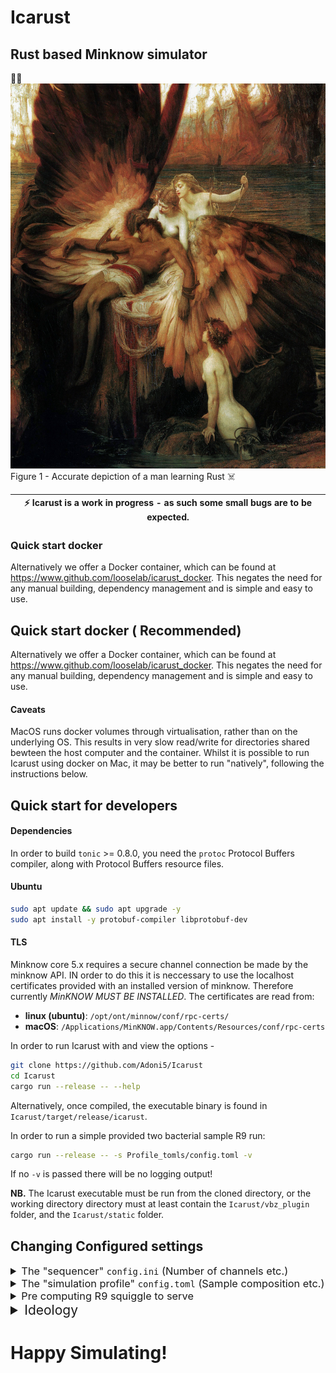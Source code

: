 # Icarust
Rust based Minknow simulator
---
🦀🚀
![Lament of Icarust](img/Draper_Herbert_James_Mourning_for_Icarus.jpg "The lament of Icarus")
Figure 1 - Accurate depiction of a man learning Rust ☠️

| :zap: Icarust is a work in progress - as such some small bugs are to be expected. |
|-----------------------------------------------------------------------------------|

### Quick start docker
Alternatively we offer a Docker container, which can be found at https://www.github.com/looselab/icarust_docker. 
This negates the need for any manual building, dependency management and is simple and easy to use.


## Quick start docker ( Recommended)
Alternatively we offer a Docker container, which can be found at https://www.github.com/looselab/icarust_docker. 
This negates the need for any manual building, dependency management and is simple and easy to use.
#### Caveats
MacOS runs docker volumes through virtualisation, rather than on the underlying OS. This results in very slow read/write for directories shared bewteen the host computer and the container. Whilst it is possible to run Icarust using docker on Mac, it may be better to run "natively", following the instructions below.

## Quick start for developers
#### Dependencies

In order to build `tonic` >= 0.8.0, you need the `protoc` Protocol Buffers compiler, along with Protocol Buffers resource files.

#### Ubuntu

```bash
sudo apt update && sudo apt upgrade -y
sudo apt install -y protobuf-compiler libprotobuf-dev
```

#### TLS

Minknow core 5.x requires a secure channel connection be made by the minknow API. IN order to do this it is neccessary to use the localhost certificates provided with an installed version of minknow. Therefore currently _MinKNOW MUST BE INSTALLED_. The certificates are read from:

- **linux (ubuntu)**: `/opt/ont/minnow/conf/rpc-certs/`
- **macOS**: `/Applications/MinKNOW.app/Contents/Resources/conf/rpc-certs`


In order to run Icarust with and view the options - 

```zsh
git clone https://github.com/Adoni5/Icarust
cd Icarust
cargo run --release -- --help
```

Alternatively, once compiled, the executable binary is found in `Icarust/target/release/icarust`.

In order to run a simple provided two bacterial sample R9 run:

```zsh
cargo run --release -- -s Profile_tomls/config.toml -v
```

If no `-v` is passed there will be no logging output!

**NB.** The Icarust executable must be run from the cloned directory, or the working directory directory must at least contain the `Icarust/vbz_plugin` folder, and the `Icarust/static` folder.

## Changing Configured settings
<details>
<summary style=" font-size: 1.17em; font-weight: normal">The "sequencer" <code>config.ini</code> (Number of channels etc.)</summary>
<br>
The config.ini configures the "sequencer" specific settings for the simulation.  It contains the following fields and values by default. It can be passed to the executed command using the `-c` flag.

```ini
[TLS]
cert-dir = /opt/ont/minknow/conf/rpc-certs/

[PORTS]
manager = 10000
position = 10001

[SEQUENCER]
channels = 3000
```

All of these fields are required. 

| Key      | Description                                                      |
|----------|------------------------------------------------------------------|
| cert-dir | Full path to the TLS certificates for MinKNOW.                   |
| manager  | The port that the icarust MinKNOW manager server will listen on  |
| position | The port that the sequencing position will listen on             |
| channels | The number of channels to simulate.                              |

</details>
<details>
<summary style=" font-size: 1.17em; font-weight: normal">The "simulation profile" <code>config.toml</code> (Sample composition etc.)</summary>
<br>
To configure an Icarust simulation a config [TOML](https://toml.io/en/) file is passed as an argument to the icarust command.  Each line in a TOML file is either a key-value pair or a 'table', which heads up a section of key value pairs.

The config file is split into a global settings, [Parameters](#parameters) and Sample. An example R9 file can be found [here](examples/example_config.toml), an example R10 file can be found [here](examples/example_config_R10.toml).
### Global fields
Global fields are applied more as configuration variables that apply throughout the codebase.

![Global Config Section](img/global_Section_toml.png "Global Config section example.")
|          Key |       Type      | Required | Description |
|:-------------|:---------------:|:-----------:|:--------:|
| output_path | string | True | The path to a directory that the resulting FAST5 and readfish unblocked_read_ids.txt file will be written to. | 
| global_mean_read_length | int | False | If set, any samples that do not have their own read length field will use this value.| 
| random_seed | int  | False | The seed to use in any Random Number generation. If set this makes exeriments repeatable if the value is retained. | 
| target_yield | int | True | The target total yield of the simulation |
| working_pore_percent | int | False | Percentage of starting pores that are functional. Default 85% |
| pore type | string | False | One of "R10" or "R9". Default R9. If R10, the provided input genome is expected to be a FASTQ or FASTA file.

### Parameters
The parameters are applied to the "sequencer". They are used to setup the GRPC server so that it is connectable to. They are also written out in the FAST5 files.

![Parameters Config Section](img/parameters_section_toml.png "Parameters Config section example.")
|          Key |       Type      | Required | Description |
|:-------------|:---------------:|:-----------:|:--------:|
| sample_name | string | True | The sample name for the simulation | 
| experiment_name | string | True | The experiment name for the simulation| 
| flowcell_name | string  | True | The flowcell name for the simulation | 
| experiment_duration | int  | False | The experiment duration in minutes **CURRENTLY UNUSED** | 
| device_id | string  | True | The device ID - can be anything. | 
| position | string  | True | Position name. This has to match what readfish is looking for. |
| break_read_ms | int | False | How many milliseconds to chunk reads into. Default 400. |

### Sample
The sample configures what squiggle will be served. This is provided as an array of tables - i.e it is possible to specify more than one sample field. An Array of tables is sepcified by enclosing the section title in [[]].

![Sample Config Section](img/sample_section_toml.png "Sample Config section example.")
|          Key |       Type      | Required | Description |
|:-------------|:---------------:|:-----------:|:--------:|
| name | string | True | The sample name. | 
| input_genome | string | True | Path to **either** the squiggle array or a directory of squiggle arrays. If a directory, all squiggle files will be considered as possible sources of reads for this sample. If the `pore_type` is **R10** files must be FASTA. | 
| mean_read_length | float  | False | The mean read length for the distribution of this sample. | 
| weight | int  | True | The relative weight of this sample against any other sample. | 
| weights_files | array[string]  | False | An array of paths to [distribution.json](#distributions) files, if you wish to specify relative likelihood of drawing a read from a given squiggle file. If a directory of files is passedm the number of weights files must equal the number of files in the directory. | 
| amplicon | bool | False | Is the sample from a PCR amplicon based run. Means that read squiggle is always the complete length of a squiggle file. |
| barcodes | array[string] | False | Array of Barcode names. Multiple Barcodes can be provided for one sample |
| barcode_Weights | array[string] | False | The relative distribution of barcodes. If not provided any barcodes will be assigned a random likelihood. If provided must same length as the barcodes array.|
| uneven | bool | False | Uneven likelihood of choosing a squiggle array. Default false.|
</details>


<details>
<summary style=" font-size: 1.17em; font-weight: normal">Pre computing R9 squiggle to serve</summary>
In the python directory a script called make_squiggle.py exists. I recommend [conda](https://conda.io/projects/conda/en/latest/user-guide/install/linux.html) in order to create the python environment to use this script. 

`NB` - A python package we _currently_ use is scrappie - which depends on a few C libraries. The names of these for debian systems are listed below. 


    libcunit1
    libcunit1-dev
    libhdf5
    libhdf5-dev
    libopenblas-base
    libopenblas-dev

These can be install with `apt-get install`.

`sudo apt-get install libcunit1 libcunit1-dev libhdf5 libhdf5-dev libopenblas-base libopenblas-dev`

Now that you have all the packages required, change into the python directory and create the environment -


```zsh
cd python
conda env create -f icarust.yaml
```

To then generate signal to be served, use the provided script, giving any reference files you wish to use as arguments, space seperated. An example -

```zsh
python make_squiggle.py reference_1.fa reference_2.fa --out_dir /path/to/desired/output/squiggle
```

### Splittling the reference into multiple squiggle arrays with a bed file
It is possible to split a reference into multiple squiggle arrays - i.e to simulate a PCR run by providing a bed file. This is only possible using one reference at a time currently.
```zsh
python make_squiggle.py reference_1.fa --bed_file /path/to/regions.bed --out_dir /path/to/desired/output/squiggle
```

### Distributions
In the out directory there is now a `distributions.json` file. This contains an object with two keys, names and weights. 

| Key     | Description                                     |
|---------|-------------------------------------------------|
| weights | Length of the contig. In order of names.        |
| names   | Names of all contigs passed to make_squiggle.py |
### `Warning` -> If a distributions.json file already exists, this will append to it.

.npy files containing r9.4.1 sequence should now be present in the base directory. These files will have the name of the contig they contain sequence for.

</details>

<details>
<summary style="font-size: 1.5em;">Ideology</summary>

![Icarust Ideology](img/Updated_Icarust_flowchart_backed.excalidraw.png "Basic flowchart of icarust architecture")
The image above shows the structure of Icarust. The asynchronous main thread is a tokio runtime that handles GRPC requests from readfish. The core rust package that handles this is called Tonic. When Icarust is started the threads populate a shared Vec (think list in python or array in javascript) with one ReadInfo per channel. Any actions received are sent to a seperate thread to be processed, with the correct channel for the action marked as per the action type received. Finished reads are sent to a thread to be written out.

### Parsing the config
Upon initialisation Icarust uses toml-rs to deserialise the config toml into Rust structs. These are then passed through to the data servicer, to inform the threads there where to find squiggle, of any barcodes and ratios of barcodes.

### Read fish connecting
There are two servers, a manager and a position server. Readfish first queries the manager server to get the name and port of the position, then it creates a bi-directional streaming RPC request to the position port, sending actions to perform on reads and receiving read chunks as they become available.

### Data generation
When Icarust is started, three threads are created, aptly named the Data generation thread, the Data write out thread and the Process actions thread. These serve as stand in for the actual sequencer and MinKNOW. The data generation thread is a loop with a 400ms pause.

Every 400ms it unlocks a shared Vec(If from a python background think a List that can only contain one type of elements). This Vec has one element for each channel. The element is a struct, which contains information about the read that the "channel" is currently "sequencing". If the read has been marked by the Process actions thread as unblocked, or if the read has been in the channel longer than the period of time required to sequence a real read, the thread will randomly select a read length from a gamma distribution, a contig to pull from using a weighted choice based on contig length, and a random start point. It then reads the signal from a memory map to the signal .npy files, and stores the signal in the Struct. 

Barcode squiggle can be appended to the randomly selected read by specifying desired barcodes in the config TOML. The chance of choosing a barcode within a sample is also specified in the Config TOML.

This Vec is shared between the Tonic end point and the Data generation thread using a ARC (atomic reference counter) and a mutex for mutual exclusion. This allows either thread to get a lock on the vec whilst it is being read and modfified. 

### Serving reads
When a GetLiveReadsRequest GRPC request comes in, any actions specified in that request are sent to the process actions thread.
If this is the first request, a new asynchronous thread is created, which runs in perpetuity. The thread gets a lock on the channels Vec. It loops through each ReadInfo and checks if the channel is marked as Stop receving or was unblocked. If not, the amount of squiggle is worked out based on how much time in milliseconds has passed since that read was last served. If there is enough a new HashMap (Python Dictionary, Javascript Map/Object) is created and the information and squiggle to return is added to this. Once every channel is checked, if there is data to serve, the HashMap is passed via a channel back to the main GRPC server runtime, where it is split up into 24 read chunks. These are then sent via the bi-directional stream back to the client (Presumably readfish).

### Processing actions.
The process actions thread loops infinitely, iterating a receiver, which has any received actions sent to it. If actions are found, the thread unlocks the shared ReadInfo Vec, and marks the channel that corresponds to the action according to teh action type.

### Writing out data.
The data writeout thread is sent any finished reads (reads that were unblocked or have completed sequencing naturally) via the data generation thread, using message passing with channels. This thread iterates the receiver of each channel in a loop, and once 4000 reads have been accrued these are written into a fast5 file, using the VBZ compression plugin provided by ONT. The fields in the Fast5 file are populated using a mixture of the provided config field values and hardcoded values in the code base.

</details>

# Happy Simulating!
